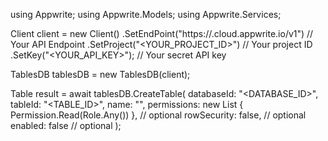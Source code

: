 using Appwrite;
using Appwrite.Models;
using Appwrite.Services;

Client client = new Client()
    .SetEndPoint("https://<REGION>.cloud.appwrite.io/v1") // Your API Endpoint
    .SetProject("<YOUR_PROJECT_ID>") // Your project ID
    .SetKey("<YOUR_API_KEY>"); // Your secret API key

TablesDB tablesDB = new TablesDB(client);

Table result = await tablesDB.CreateTable(
    databaseId: "<DATABASE_ID>",
    tableId: "<TABLE_ID>",
    name: "<NAME>",
    permissions: new List<string> { Permission.Read(Role.Any()) }, // optional
    rowSecurity: false, // optional
    enabled: false // optional
);